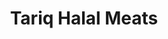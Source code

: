 ---
title: "Tariq Halal Meats"
url: /london-borough-of-islington/tariq-halal-meats/
shop: butcher
---